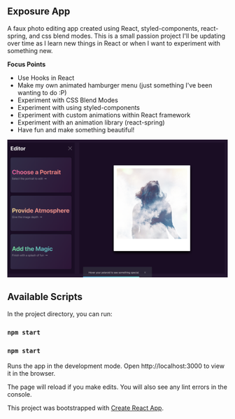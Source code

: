 ## Exposure App
A faux photo editing app created using React, styled-components, react-spring, and css blend modes. This is a small passion project I'll be updating over time as I learn new things in React or when I want to experiment with something new.

**Focus Points**
- Use Hooks in React
- Make my own animated hamburger menu (just something I've been wanting to do :P)
- Experiment with CSS Blend Modes
- Experiment with using styled-components
- Experiment with custom animations within React framework
- Experiment with an animation library (react-spring)
- Have fun and make something beautiful!

![Lightroom Preview](images/lightroom-preview.png)

## Available Scripts

In the project directory, you can run:

### `npm start`
### `npm start`

Runs the app in the development mode.
Open http://localhost:3000 to view it in the browser.

The page will reload if you make edits.
You will also see any lint errors in the console.

This project was bootstrapped with [Create React App](https://github.com/facebook/create-react-app).
